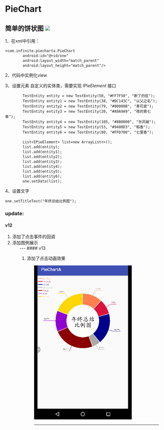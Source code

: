 # PieChart
简单的饼状图
![](screenshot/gif.gif)
---
1、在xml中引用：

```
<com.infinite.piecharta.PieChart
        android:id="@+id/one"
        android:layout_width="match_parent"
        android:layout_height="match_parent"/>
```

2、代码中实例化view

3、设置元素
自定义的实体类，需要实现 *IPieElement* 接口

```
        TestEntity entity = new TestEntity(50, "#FF7F50", "断了的弦");
        TestEntity entity1 = new TestEntity(38, "#DC143C", "以父之名");
        TestEntity entity2 = new TestEntity(79, "#00008B", "青花瓷");
        TestEntity entity3 = new TestEntity(20, "#A9A9A9", "夜的第七章");
        TestEntity entity4 = new TestEntity(105, "#8B0000", "东风破");
        TestEntity entity5 = new TestEntity(53, "#9400D3", "稻香");
        TestEntity entity6 = new TestEntity(80, "#FFD700", "七里香");

        List<IPieElement> list=new ArrayList<>();
        list.add(entity);
        list.add(entity1);
        list.add(entity2);
        list.add(entity3);
        list.add(entity4);
        list.add(entity5);
        list.add(entity6);
        one.setData(list);
```
4、设置文字

```
one.setTitleText("年终总结比例图");
```

### update:
#### v12
<ol>
<li>添加了点击事件的回调<li>添加图例展示
<ol>
---
#### v13
<ol>
<li>添加了点击动画效果
<ol>

![](screenshot/clickanim.gif)

---
